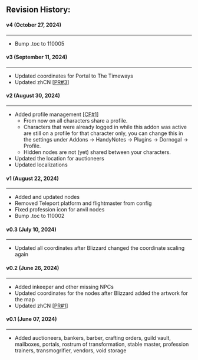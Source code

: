 ## Revision History:

#### v4 (October 27, 2024)
-------------------------------
* Bump .toc to 110005

#### v3 (September 11, 2024)
-------------------------------
* Updated coordinates for Portal to The Timeways
* Updated zhCN [[PR#3](https://github.com/Dathwada/handynotes-dornogal/pull/3)]

#### v2 (August 30, 2024)
-------------------------------
* Added profile management [[CF#1](https://legacy.curseforge.com/wow/addons/handynotes-dornogal?comment=1)]
    * From now on all characters share a profile.
    * Characters that were already logged in while this addon was active are still on a profile for that character only, you can change this in the settings under Addons -> HandyNotes -> Plugins -> Dornogal -> Profile.
    * Hidden nodes are not (yet) shared between your characters.
* Updated the location for auctioneers
* Updated localizations

#### v1 (August 22, 2024)
-------------------------------
* Added and updated nodes
* Removed Teleport platform and flightmaster from config
* Fixed profession icon for anvil nodes
* Bump .toc to 110002

#### v0.3 (July 10, 2024)
-------------------------------
* Updated all coordinates after Blizzard changed the coordinate scaling again

#### v0.2 (June 26, 2024)
-------------------------------
* Added inkeeper and other missing NPCs
* Updated coordinates for the nodes after Blizzard added the artwork for the map
* Updated zhCN [[PR#1](https://github.com/Dathwada/handynotes-dornogal/pull/1)]

#### v0.1 (June 07, 2024)
-------------------------------
* Added auctioneers, bankers, barber, crafting orders, guild vault, mailboxes, portals, rostrum of transformation, stable master, profession trainers, transmogrifier, vendors, void storage
